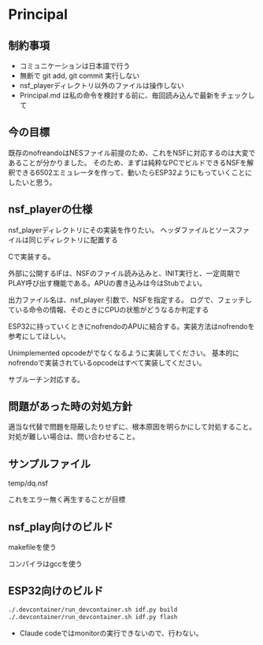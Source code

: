 # Principal

## 制約事項

* コミュニケーションは日本語で行う
* 無断で git add, git commit 実行しない
* nsf_playerディレクトリ以外のファイルは操作しない
* Principal.md は私の命令を検討する前に、毎回読み込んで最新をチェックして             

## 今の目標

既存のnofreandoはNESファイル前提のため、これをNSFに対応するのは大変であることが分かりました。
そのため、まずは純粋なPCでビルドできるNSFを解釈できる6502エミュレータを作って、動いたらESP32ようにもっていくことにしたいと思う。


## nsf_playerの仕様

nsf_playerディレクトリにその実装を作りたい。
ヘッダファイルとソースファイルは同じディレクトリに配置する

Cで実装する。

外部に公開するIFは、NSFのファイル読み込みと、INIT実行と、一定周期でPLAY呼び出す機能である。APUの書き込みは今はStubでよい。

出力ファイル名は、nsf_player
引数で、NSFを指定する。
ログで、フェッチしている命令の情報、そのときにCPUの状態がどうなるか判定する

ESP32に持っていくときにnofrendoのAPUに結合する。実装方法はnofrendoを参考にしてほしい。  

Unimplemented opcodeがでなくなるように実装してください。
基本的にnofrendoで実装されているopcodeはすべて実装してください。

サブルーチン対応する。

## 問題があった時の対処方針

適当な代替で問題を隠蔽したりせずに、根本原因を明らかにして対処すること。
対処が難しい場合は、問い合わせること。

## サンプルファイル

temp/dq.nsf

これをエラー無く再生することが目標

## nsf_play向けのビルド

makefileを使う

コンパイラはgccを使う


## ESP32向けのビルド

```bash
./.devcontainer/run_devcontainer.sh idf.py build
./.devcontainer/run_devcontainer.sh idf.py flash
```

* Claude codeではmonitorの実行できないので、行わない。

